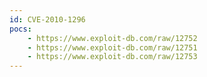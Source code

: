 ```yaml
---
id: CVE-2010-1296
pocs:
    - https://www.exploit-db.com/raw/12752
    - https://www.exploit-db.com/raw/12751
    - https://www.exploit-db.com/raw/12753
---
```

